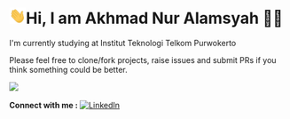 # <img src="https://raw.githubusercontent.com/ABSphreak/ABSphreak/master/gifs/Hi.gif" width="30px">Hi, I am Akhmad Nur Alamsyah 👨‍💻

I'm currently studying at Institut Teknologi Telkom Purwokerto

Please feel free to clone/fork projects, raise issues and submit PRs if you think something could be better.

<p align="left">
<a href="https://github.com/Madd-G">
  <img height="270em" src="https://github-readme-stats-eight-theta.vercel.app/api/top-langs/?username=Madd-G&layout=compact&langs_count=8&theme=algolia"/>
</a>
</p>

**Connect with me :** 
<a href="https://www.linkedin.com/in/akhmad-nur-alamsyah-678a45194/" target="_blank"><img src="https://img.shields.io/badge/LinkedIn-%230077B5.svg?&style=flat-square&logo=linkedin&logoColor=white" alt="LinkedIn"></a>
